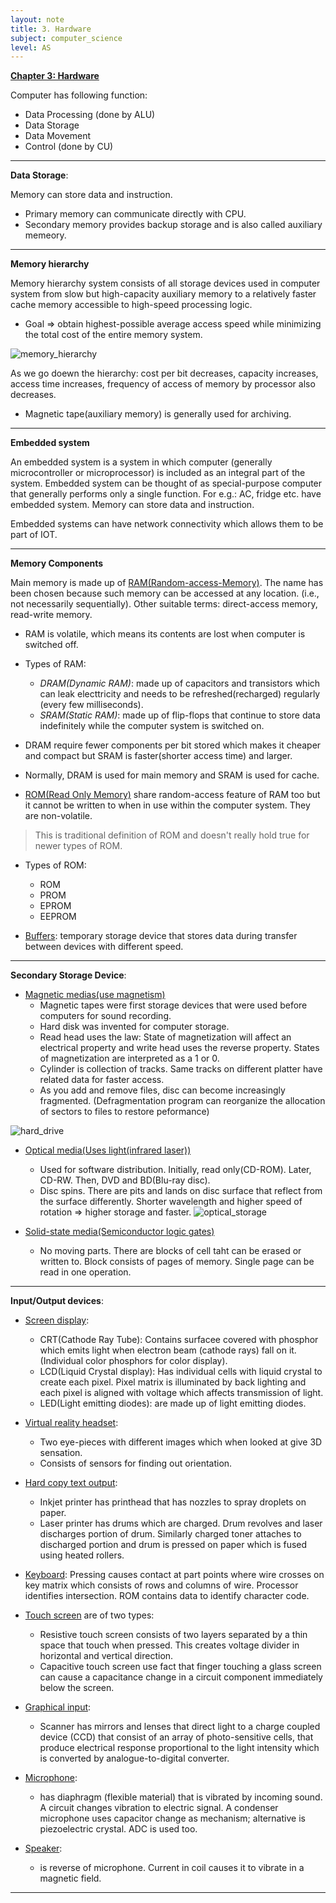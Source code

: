 ```yaml
---
layout: note
title: 3. Hardware
subject: computer_science
level: AS
---
```

<u><b>Chapter 3: Hardware</b></u>

Computer has following function:
- Data Processing (done by ALU)
- Data Storage
- Data Movement
- Control (done by CU)

<hr>

**Data Storage**:

Memory can store data and instruction.
- Primary memory can communicate directly with CPU.
- Secondary memory provides backup storage and is also called auxiliary memeory.

<hr>

**Memory hierarchy**

Memory hierarchy system consists of all storage devices used in computer system from slow but high-capacity auxiliary memory to a relatively faster cache memory accessible to high-speed processing logic.

- Goal => obtain highest-possible average access speed while minimizing the total cost of the entire memory system.

![memory_hierarchy](../img/memory_hierarchy.png)

As we go doewn the hierarchy: cost per bit decreases, capacity increases, access time increases, frequency of access of memory by processor also decreases.

- Magnetic tape(auxiliary memory) is generally used for archiving.

<hr>

**Embedded system**

An embedded system is a system in which computer (generally microcontroller or
microprocessor) is included as an integral part of the system. Embedded system can be
thought of as special-purpose computer that generally performs only a single function.
For e.g.: AC, fridge etc. have embedded system.
Memory can store data and instruction.

Embedded systems can have network connectivity which allows them to be part of IOT.

<hr>

**Memory Components**

Main memory is made up of <u>RAM(Random-access-Memory)</u>. The name has been
chosen because such memory can be accessed at any location. (i.e., not necessarily
sequentially). Other suitable terms: direct-access memory, read-write memory.

- RAM is volatile, which means its contents are lost when computer is switched off.

- Types of RAM:
    - *DRAM(Dynamic RAM)*: made up of capacitors and transistors which can leak electtricity and needs to be refreshed(recharged) regularly (every few milliseconds).
    - *SRAM(Static RAM)*: made up of flip-flops that continue to store data indefinitely while the computer system is switched on.

- DRAM require fewer components per bit stored which makes it cheaper and compact but SRAM is faster(shorter access time) and larger.

- Normally, DRAM is used for main memory and SRAM is used for cache.

- <u>ROM(Read Only Memory)</u> share random-access feature of RAM too but it cannot be written to when in use within the computer system. They are non-volatile.
> This is traditional definition of ROM and doesn't really hold true for newer types of ROM.

- Types of ROM:
    - ROM
    - PROM
    - EPROM
    - EEPROM

- <u>Buffers</u>: temporary storage device that stores data during transfer between devices with different speed.

<hr>

**Secondary Storage Device**:

- <u>Magnetic medias(use magnetism)</u>
    - Magnetic tapes were first storage devices that were used before computers for sound recording.
    - Hard disk was invented for computer storage.
    - Read head uses the law: State of magnetization will affect an electrical property and write head uses the reverse property. States of magnetization are interpreted as a 1 or 0.
    - Cylinder is collection of tracks. Same tracks on different platter have related data for faster access.
    - As you add and remove files, disc can become increasingly fragmented. (Defragmentation program can reorganize the allocation of sectors to files to restore peformance)

![hard_drive](../img/hard_drive.png)

- <u>Optical media(Uses light(infrared laser))</u>
    - Used for software distribution. Initially, read only(CD-ROM). Later, CD-RW. Then, DVD and BD(Blu-ray disc).
    - Disc spins. There are pits and lands on disc surface that reflect from the surface differently. Shorter wavelength and higher speed of rotation => higher storage and faster.
![optical_storage](../img/optical_storage.png)

- <u>Solid-state media(Semiconductor logic gates)</u>
    - No moving parts. There are blocks of cell taht can be erased or written to. Block consists of pages of memory. Single page can be read in one operation.

<hr>

**Input/Output devices**:

- <u>Screen display</u>:
    - CRT(Cathode Ray Tube): Contains surfacee covered with phosphor which emits light when electron beam (cathode rays) fall on it. (Individual color phosphors for color display).
    - LCD(Liquid Crystal display): Has individual cells with liquid crystal to create each pixel. Pixel matrix is illuminated by back lighting and each pixel is aligned with voltage which affects transmission of light.
    - LED(Light emitting diodes): are made up of light emitting diodes.

- <u>Virtual reality headset</u>:
    - Two eye-pieces with different images which when looked at give 3D sensation.
    - Consists of sensors for finding out orientation.

- <u>Hard copy text output</u>:
    - Inkjet printer has printhead that has nozzles to spray droplets on paper.
    - Laser printer has drums which are charged. Drum revolves and laser discharges portion of drum. Similarly charged toner attaches to discharged portion and drum is pressed on paper which is fused using heated rollers.

- <u>Keyboard</u>: Pressing causes contact at part points where wire crosses on key
matrix which consists of rows and columns of wire. Processor identifies
intersection. ROM contains data to identify character code.

- <u>Touch screen</u> are of two types:
    - Resistive touch screen consists of two layers separated by a thin space that touch when pressed. This creates voltage divider in horizontal and vertical direction.
    - Capacitive touch screen use fact that finger touching a glass screen can cause a capacitance change in a circuit component immediately below the screen.

- <u>Graphical input</u>:
    - Scanner has mirrors and lenses that direct light to a charge coupled device (CCD) that consist of an array of photo-sensitive cells, that produce electrical response proportional to the light intensity which is converted by analogue-to-digital converter.

- <u>Microphone</u>:
    - has diaphragm (flexible material) that is vibrated by incoming sound. A circuit changes vibration to electric signal. A condenser microphone uses capacitor change as mechanism; alternative is piezoelectric crystal. ADC is used too.

- <u>Speaker</u>:
    - is reverse of microphone. Current in coil causes it to vibrate in a magnetic field.

---